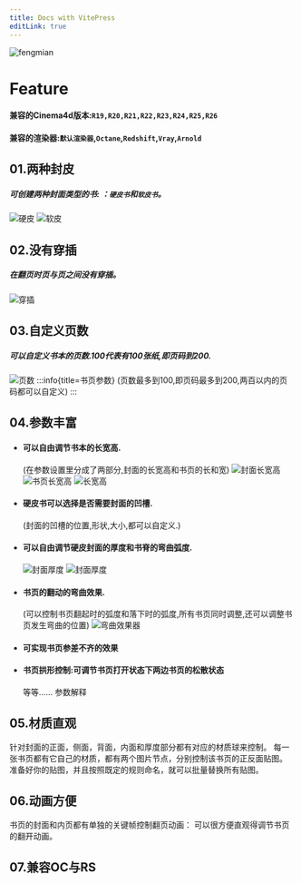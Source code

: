 ```yaml
---
title: Docs with VitePress
editLink: true
---
```


![fengmian](./img/介绍.jpg "title")
# Feature

#### 兼容的Cinema4d版本:`R19,R20,R21,R22,R23,R24,R25,R26`
#### 兼容的渲染器:`默认渲染器`,`Octane`,`Redshift`,`Vray`,`Arnold`
## 01.两种封皮
##### 可创建两种封面类型的书: ：`硬皮书`和`软皮书`。
![硬皮](/硬皮书.jpg "硬皮书")  ![软皮](/软皮书.jpg "软皮书")
## 02.没有穿插
##### 在翻页时页与页之间没有穿插。
![穿插](/穿插.gif "穿插") 
## 03.自定义页数
##### 可以自定义书本的页数.100代表有100张纸,即页码到200.
![页数](/页数.png "页数") 
:::info{title=书页参数}
(页数最多到100,即页码最多到200,两百以内的页码都可以自定义)
:::

## 04.参数丰富
- #### 可以自由调节书本的长宽高.
  (在参数设置里分成了两部分,封面的长宽高和书页的长和宽)
![封面长宽高](/封面长宽高.png "封面长宽高") ![书页长宽高](/书页长宽高.png "书页长宽高") 
![长宽高](/长宽高.gif "长宽高") 
- #### 硬皮书可以选择是否需要封面的凹槽.
  (封面的凹槽的位置,形状,大小,都可以自定义.)
- #### 可以自由调节硬皮封面的厚度和书脊的弯曲弧度.
  ![封面厚度](/封面厚度与弯曲.png "封面厚度与弯曲") 
  ![封面厚度](/封面厚度.gif "封面厚度") 

- #### 书页的翻动的弯曲效果.
  (可以控制书页翻起时的弧度和落下时的弧度,所有书页同时调整,还可以调整书页发生弯曲的位置)
  ![弯曲效果器](/弯曲效果器.gif "弯曲效果器") 
- #### 可实现书页参差不齐的效果
- #### 书页拱形控制:可调节书页打开状态下两边书页的松散状态
  等等......
参数解释
## 05.材质直观
针对封面的正面，侧面，背面，内面和厚度部分都有对应的材质球来控制。
每一张书页都有它自己的材质，都有两个图片节点，分别控制该书页的正反面贴图。
准备好你的贴图，并且按照既定的规则命名，就可以批量替换所有贴图。
## 06.动画方便
书页的封面和内页都有单独的关键帧控制翻页动画：
可以很方便直观得调节书页的翻开动画。
## 07.兼容OC与RS

